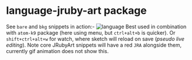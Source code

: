 # language-jruby-art package
See `bare` and `bkg` snippets in action:-
![language](https://cloud.githubusercontent.com/assets/86850/18698393/e2f48376-7fc1-11e6-80a5-fa8e954bad03.gif)
Best used in combination with `atom-k9` package (here using menu, but `ctrl+alt+b` is quicker). Or `shift+ctrl+alt+w` for watch, where sketch will reload on save (_pseudo live editing_). Note core JRubyArt snippets will have a red `JRA` alongside them, currently gif animation does not show this.
